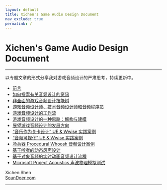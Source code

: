 ```yaml
---
layout: default
title: Xichen's Game Audio Design Document
nav_exclude: true
permalink: /
---
```


# Xichen's Game Audio Design Document

***

以专题文章的形式分享我对游戏音频设计的严肃思考，持续更新中。

- [前言](Preface.md)
- [如何搜索有关音频设计的资讯](How-to-Search-Audio-Design-Information.md)
- [非全面的游戏音频设计技能树](Incomprehensive-Game-Audio-Design-Skillset.md)
- [游戏音频设计师、技术音频设计师和音频程序员](Game-Audio-Designer-Technical-Audio-Designer-and-Audio-Programmer.md)
- [游戏音频设计的工作流](The-Workflow-of-Game-Audio-Design.md)
- [游戏音频设计的一种思路：解构与建模](A-Thought-of-Designing-Sound-in-Game-Deconstruction-and-Modeling.md)
- [展望游戏音频设计的发展方向](What-will-The-Next-Gen-of-Game-Audio-Design-be-like.md)
- [“音乐作为关卡设计” UE & Wwise 实践案例](A-Practice-of-Music-as-Level-Design-with-UE-Wwise.md)
- [“音频可视化” UE & Wwise 实践案例](A-Practice-of-Audio-Visualization-with-UE-Wwise.md)
- [冷兵器 Procedural Whoosh 音频设计案例](A-Procedural-Way-of-Melee-Weapon-Whoosh-Sound-Design.md)
- [基于听者的动态风声设计](Listener-Centered-Dynamic-Wind-Audio-Design.md)
- [基于对象音频的实时动画音频设计流程](Audio-Design-Pipeline-of-Realtime-Cinematic-in-Object-Based-Audio.md)
- [Microsoft Project Acoustics 声波物理模拟测试](Microsoft-Project-Acoustics-Wave-Physics-Simulation-Playtest.md)

Xichen Shen  
[SounDoer.com](http://soundoer.com/)

***